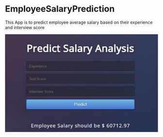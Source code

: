 # EmployeeSalaryPrediction
This App is to predict employee average salary based on their experience and interview score


![img](img.PNG)

